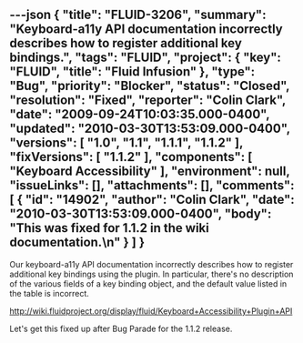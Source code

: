 ---json
{
  "title": "FLUID-3206",
  "summary": "Keyboard-a11y API documentation incorrectly describes how to register additional key bindings.",
  "tags": "FLUID",
  "project": {
    "key": "FLUID",
    "title": "Fluid Infusion"
  },
  "type": "Bug",
  "priority": "Blocker",
  "status": "Closed",
  "resolution": "Fixed",
  "reporter": "Colin Clark",
  "date": "2009-09-24T10:03:35.000-0400",
  "updated": "2010-03-30T13:53:09.000-0400",
  "versions": [
    "1.0",
    "1.1",
    "1.1.1",
    "1.1.2"
  ],
  "fixVersions": [
    "1.1.2"
  ],
  "components": [
    "Keyboard Accessibility"
  ],
  "environment": null,
  "issueLinks": [],
  "attachments": [],
  "comments": [
    {
      "id": "14902",
      "author": "Colin Clark",
      "date": "2010-03-30T13:53:09.000-0400",
      "body": "This was fixed for 1.1.2 in the wiki documentation.\n"
    }
  ]
}
---
Our keyboard-a11y API documentation incorrectly describes how to register additional key bindings using the plugin. In particular, there's no description of the various fields of a key binding object, and the default value listed in the table is incorrect.

<http://wiki.fluidproject.org/display/fluid/Keyboard+Accessibility+Plugin+API>

Let's get this fixed up after Bug Parade for the 1.1.2 release.

        
